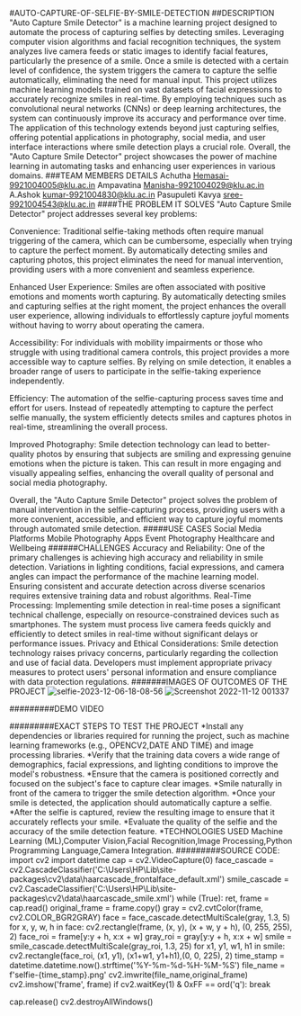 #AUTO-CAPTURE-OF-SELFIE-BY-SMILE-DETECTION
##DESCRIPTION
"Auto Capture Smile Detector" is a machine learning project designed to automate the process of capturing selfies by detecting smiles. Leveraging computer vision algorithms and facial recognition techniques, the system analyzes live camera feeds or static images to identify facial features, particularly the presence of a smile. Once a smile is detected with a certain level of confidence, the system triggers the camera to capture the selfie automatically, eliminating the need for manual input.
This project utilizes machine learning models trained on vast datasets of facial expressions to accurately recognize smiles in real-time. By employing techniques such as convolutional neural networks (CNNs) or deep learning architectures, the system can continuously improve its accuracy and performance over time. The application of this technology extends beyond just capturing selfies, offering potential applications in photography, social media, and user interface interactions where smile detection plays a crucial role. Overall, the "Auto Capture Smile Detector" project showcases the power of machine learning in automating tasks and enhancing user experiences in various domains.
###TEAM MEMBERS DETAILS
Achutha Hemasai-9921004005@klu.ac.in
Ampavatina Manisha-9921004029@klu.ac.in
A.Ashok kumar-9921004830@klu.ac.in
Pasupuleti Kavya sree-9921004543@klu.ac.in
####THE PROBLEM IT SOLVES
"Auto Capture Smile Detector" project addresses several key problems:

Convenience: Traditional selfie-taking methods often require manual triggering of the camera, which can be cumbersome, especially when trying to capture the perfect moment. By automatically detecting smiles and capturing photos, this project eliminates the need for manual intervention, providing users with a more convenient and seamless experience.

Enhanced User Experience: Smiles are often associated with positive emotions and moments worth capturing. By automatically detecting smiles and capturing selfies at the right moment, the project enhances the overall user experience, allowing individuals to effortlessly capture joyful moments without having to worry about operating the camera.

Accessibility: For individuals with mobility impairments or those who struggle with using traditional camera controls, this project provides a more accessible way to capture selfies. By relying on smile detection, it enables a broader range of users to participate in the selfie-taking experience independently.

Efficiency: The automation of the selfie-capturing process saves time and effort for users. Instead of repeatedly attempting to capture the perfect selfie manually, the system efficiently detects smiles and captures photos in real-time, streamlining the overall process.

Improved Photography: Smile detection technology can lead to better-quality photos by ensuring that subjects are smiling and expressing genuine emotions when the picture is taken. This can result in more engaging and visually appealing selfies, enhancing the overall quality of personal and social media photography.

Overall, the "Auto Capture Smile Detector" project solves the problem of manual intervention in the selfie-capturing process, providing users with a more convenient, accessible, and efficient way to capture joyful moments through automated smile detection.
#####USE CASES
Social Media Platforms
Mobile Photography Apps
Event Photography
Healthcare and Wellbeing
######CHALLENGES
Accuracy and Reliability: One of the primary challenges is achieving high accuracy and reliability in smile detection. Variations in lighting conditions, facial expressions, and camera angles can impact the performance of the machine learning model. Ensuring consistent and accurate detection across diverse scenarios requires extensive training data and robust algorithms.
Real-Time Processing: Implementing smile detection in real-time poses a significant technical challenge, especially on resource-constrained devices such as smartphones. The system must process live camera feeds quickly and efficiently to detect smiles in real-time without significant delays or performance issues.
Privacy and Ethical Considerations: Smile detection technology raises privacy concerns, particularly regarding the collection and use of facial data. Developers must implement appropriate privacy measures to protect users' personal information and ensure compliance with data protection regulations.
#######IMAGES OF OUTCOMES OF THE PROJECT
![selfie-2023-12-06-18-08-56](https://github.com/AHemasai/Auto-capture-selfie-by-detecting-smile/assets/126152730/44ada5dc-caa8-4e08-bf1a-836928b71ae6)
![Screenshot 2022-11-12 001337](https://github.com/AHemasai/Auto-capture-selfie-by-detecting-smile/assets/126152730/d4871f98-ed3a-400e-9ff7-07afd2a08017)

#########DEMO VIDEO 


#########EXACT STEPS TO TEST THE PROJECT
*Install any dependencies or libraries required for running the project, such as machine learning frameworks (e.g., OPENCV2,DATE AND TIME) and image processing libraries.
*Verify that the training data covers a wide range of demographics, facial expressions, and lighting conditions to improve the model's robustness.
*Ensure that the camera is positioned correctly and focused on the subject's face to capture clear images.
*Smile naturally in front of the camera to trigger the smile detection algorithm.
*Once your smile is detected, the application should automatically capture a selfie.
*After the selfie is captured, review the resulting image to ensure that it accurately reflects your smile.
*Evaluate the quality of the selfie and the accuracy of the smile detection feature.
*TECHNOLOGIES USED
Machine Learning (ML),Computer Vision,Facial Recognition,Image Processing,Python Programming Language,Camera Integration.
#########SOURCE CODE:
import cv2
import datetime
cap = cv2.VideoCapture(0)
face_cascade = cv2.CascadeClassifier('C:\\Users\\HP\\Lib\\site-packages\\cv2\\data\\haarcascade_frontalface_default.xml')
smile_cascade = cv2.CascadeClassifier('C:\\Users\\HP\\Lib\\site-packages\\cv2\\data\\haarcascade_smile.xml')
while (True):
    ret, frame = cap.read()
    original_frame = frame.copy()
    gray = cv2.cvtColor(frame, cv2.COLOR_BGR2GRAY)
    face = face_cascade.detectMultiScale(gray, 1.3, 5)
    for x, y, w, h in face:
        cv2.rectangle(frame, (x, y), (x + w, y + h), (0, 255, 255), 2)
        face_roi = frame[y:y + h, x:x + w]
        gray_roi = gray[y:y + h, x:x + w]
        smile = smile_cascade.detectMultiScale(gray_roi, 1.3, 25)
        for x1, y1, w1, h1 in smile:
            cv2.rectangle(face_roi, (x1, y1), (x1+w1, y1+h1),(0, 0, 225), 2)
            time_stamp = datetime.datetime.now().strftime('%Y-%m-%d-%H-%M-%S')
            file_name = f'selfie-{time_stamp}.png'
            cv2.imwrite(file_name,original_frame)
    cv2.imshow('frame', frame)
    if cv2.waitKey(1) & 0xFF == ord('q'):
        break

cap.release()
cv2.destroyAllWindows()
